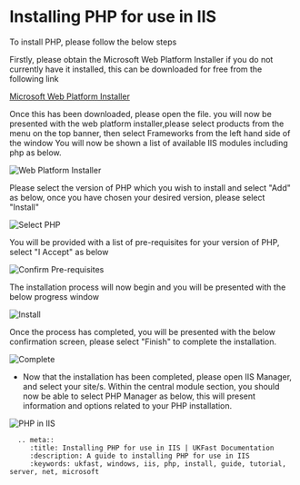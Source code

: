 # Installing PHP for use in IIS

To install PHP, please follow the below steps


Firstly, please obtain the Microsoft Web Platform Installer if you do not currently have it installed, this can be downloaded for free from the following link

[Microsoft Web Platform Installer](https://www.microsoft.com/web/downloads/platform.aspx)

Once this has been downloaded, please open the file. you will now be presented with the web platform installer,please select products from the menu on the top banner, then select Frameworks from the left hand side of the window
You will now be shown a list of available IIS modules including php as below.

![Web Platform Installer](files/phpinstall/frameworkselection.PNG)

Please select the version of PHP which you wish to install and select "Add" as below, once you have chosen your desired version, please select "Install"

![Select PHP](files/phpinstall/phpselected.PNG)

You will be provided with a list of pre-requisites for your version of PHP, select "I Accept" as below

![Confirm Pre-requisites](files/phpinstall/confirmation.PNG)

The installation process will now begin and you will be presented with the below progress window

![Install](files/phpinstall/instalation.PNG)

Once the process has completed, you will be presented with the below confirmation screen, please select "Finish" to complete the installation.

![Complete](files/phpinstall/complete.PNG)

* Now that the installation has been completed, please open IIS Manager, and select your site/s. Within the central module section, you should now be able to select PHP Manager as below, this will present information and options related to your PHP installation.

![PHP in IIS](files/phpinstall/phpmanageriis.PNG)


```eval_rst
  .. meta::
     :title: Installing PHP for use in IIS | UKFast Documentation
     :description: A guide to installing PHP for use in IIS
     :keywords: ukfast, windows, iis, php, install, guide, tutorial, server, net, microsoft
